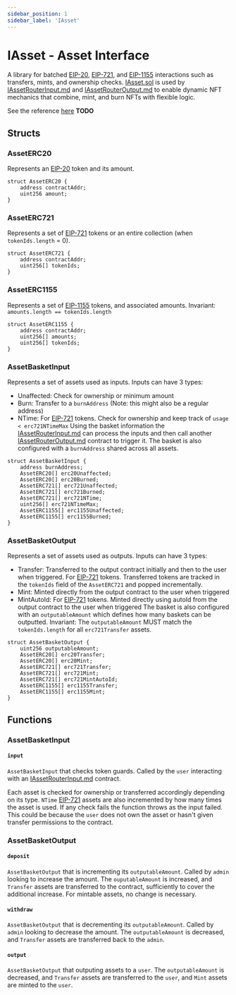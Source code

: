 ```yaml
---
sidebar_position: 1
sidebar_label: 'IAsset'
---
```


# IAsset - Asset Interface

[EIP-20]: https://eips.ethereum.org/EIPS/eip-20
[EIP-721]: https://eips.ethereum.org/EIPS/eip-721
[EIP-1155]: https://eips.ethereum.org/EIPS/eip-1155

[EIP-155]: https://eips.ethereum.org/EIPS/eip-155
[EIP-165]: https://eips.ethereum.org/EIPS/eip-165
[EIP-1820]: https://eips.ethereum.org/EIPS/eip-1820
[EIP-2470]: https://eips.ethereum.org/EIPS/eip-2470
[EIP-1014]: https://eips.ethereum.org/EIPS/eip-1014
[EIP-1167]: https://eips.ethereum.org/EIPS/eip-1167
[EIP-2470]: https://eips.ethereum.org/EIPS/eip-2470

[ether.js]: https://github.com/ethers-io/ethers.js/
[web3.js]: https://github.com/web3/web3.js
[Typechain]: https://github.com/dethcrypto/TypeChain
[HRE]: https://hardhat.org/hardhat-runner/docs/advanced/hardhat-runtime-environment
[ts-node]: https://github.com/TypeStrong/ts-node
[esbuild]: https://github.com/evanw/esbuild
[hardhat-shorthand]: https://github.com/NomicFoundation/hardhat/tree/main/packages/hardhat-shorthand
[@typechain/hardhat]: https://www.npmjs.com/package/@typechain/hardhat

[IAssetRouterInput.md]: ./IAssetRouterInput.md
[IAssetRouterOutput.md]: ./IAssetRouterOutput.md

[IAsset.sol]: ../reference/plugins/AssetRouter/IAsset
[IAssetRouterInput.sol]: ../reference/plugins/AssetRouter/IAssetRouterInput
[IAssetRouterOutput.sol]: ../reference/plugins/AssetRouter/IAssetRouterOutput

A library for batched [EIP-20], [EIP-721], and [EIP-1155] interactions such as transfers, mints, and ownership checks. [IAsset.sol] is used by [IAssetRouterInput.md] and [IAssetRouterOutput.md] to enable dynamic NFT mechanics that combine, mint, and burn NFTs with flexible logic.

See the reference [here](#) **TODO**

## Structs
### AssetERC20
Represents an [EIP-20] token and its amount.
```solidity
struct AssetERC20 {
    address contractAddr;
    uint256 amount;
}
```

### AssetERC721
Represents a set of [EIP-721] tokens or an entire collection (when `tokenIds.length` = 0).

```solidity
struct AssetERC721 {
    address contractAddr;
    uint256[] tokenIds;
}
```

### AssetERC1155
Represents a set of [EIP-1155] tokens, and associated amounts.
Invariant: `amounts.length == tokenIds.length`

```solidity
struct AssetERC1155 {
    address contractAddr;
    uint256[] amounts;
    uint256[] tokenIds;
}
```

### AssetBasketInput
Represents a set of assets used as inputs. Inputs can have 3 types:
- Unaffected: Check for ownership or minimum amount
- Burn: Transfer to a `burnAddress` (Note: this might also be a regular address)
- NTime: For [EIP-721] tokens. Check for ownership and keep track of `usage < erc721NTimeMax`
Using the basket information the [IAssetRouterInput.md] can process the inputs and then call another [IAssetRouterOutput.md] contract to trigger it.
The basket is also configured with a `burnAddress` shared across all assets.

```solidity
struct AssetBasketInput {
    address burnAddress;
    AssetERC20[] erc20Unaffected;
    AssetERC20[] erc20Burned;
    AssetERC721[] erc721Unaffected;
    AssetERC721[] erc721Burned;
    AssetERC721[] erc721NTime;
    uint256[] erc721NTimeMax;
    AssetERC1155[] erc1155Unaffected;
    AssetERC1155[] erc1155Burned;
}
```

### AssetBasketOutput
Represents a set of assets used as outputs. Inputs can have 3 types:
- Transfer: Transferred to the output contract initially and then to the user when triggered. For [EIP-721] tokens. Transferred tokens are tracked in the `tokenIds` field of the `AssetERC721` and popped incrementally.
- Mint: Minted directly from the output contract to the user when triggered
- MintAutoId: For [EIP-721] tokens. Minted directly using autoId from the output contract to the user when triggered
The basket is also configured with an `outputableAmount` which defines how many baskets can be outputted.
Invariant: The `outputableAmount` MUST match the `tokenIds.length` for all `erc721Transfer` assets.

```solidity
struct AssetBasketOutput {
    uint256 outputableAmount;
    AssetERC20[] erc20Transfer;
    AssetERC20[] erc20Mint;
    AssetERC721[] erc721Transfer;
    AssetERC721[] erc721Mint;
    AssetERC721[] erc721MintAutoId;
    AssetERC1155[] erc1155Transfer;
    AssetERC1155[] erc1155Mint;
}
```

## Functions
### AssetBasketInput
#### `input`
`AssetBasketInput` that checks token guards. Called by the `user` interacting with an [IAssetRouterInput.md] contract.

Each asset is checked for ownership or transferred accordingly depending on its type. `NTime` [EIP-721] assets are also incremented by how many times the asset is used. If any check fails the function throws as the input failed. This could be because the `user` does not own the asset or hasn't given transfer permissions to the contract.

### AssetBasketOutput
#### `deposit`
`AssetBasketOutput` that is incrementing its `outputableAmount`. Called by `admin` looking to increase the amount. The `ouputableAmount` is increased, and `Transfer` assets are transferred to the contract, sufficiently to cover the additional increase. For mintable assets, no change is necessary.

#### `withdraw`
`AssetBasketOutput` that is decrementing its `outputableAmount`. Called by `admin` looking to decrease the amount. The `outputableAmount` is decreased, and `Transfer` assets are transferred back to the `admin`.

#### `output`
`AssetBasketOutput` that outputing assets to a `user`. The `outputableAmount` is decreased, and `Transfer` assets are transferred to the `user`, and `Mint` assets are minted to the `user`.
